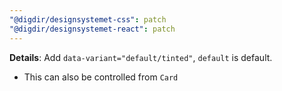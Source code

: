 ```yaml
---
"@digdir/designsystemet-css": patch
"@digdir/designsystemet-react": patch
---
```


**Details**: Add `data-variant="default/tinted"`, `default` is default. 
- This can also be controlled from `Card`
